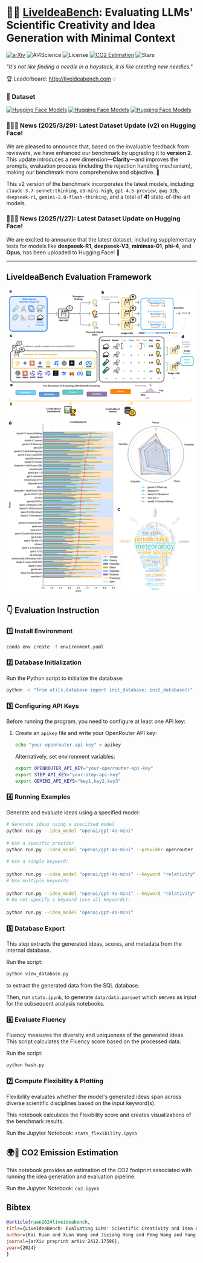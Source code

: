 # 🤖💡 [LiveIdeaBench](http://liveideabench.com): Evaluating LLMs' Scientific Creativity and Idea Generation with Minimal Context



[![arXiv](https://img.shields.io/badge/arXiv-2412.17596-b31b1b.svg)](https://arxiv.org/abs/2412.17596)
![AI4Science](https://img.shields.io/badge/AI4Science-8A2BE2)
![License](https://img.shields.io/badge/License-MIT-2196F3.svg)
[![CO2 Estimation](https://img.shields.io/badge/🌍🌱-CO2%20Estimation-brightgreen)](https://github.com/x66ccff/liveideabench/blob/main/co2.ipynb)
![Stars](https://img.shields.io/github/stars/x66ccff/liveideabench)


_"It's not like finding a needle in a haystack, it is like creating new needles."_


🏆 Leaderboard: http://liveideabench.com 💡

### 🤗 Dataset

[![Hugging Face Models](https://img.shields.io/badge/%F0%9F%A4%97%20Hugging%20Face-Dataset_V1-yellow)](https://huggingface.co/datasets/6cf/liveideabench) [![Hugging Face Models](https://img.shields.io/badge/%F0%9F%A4%97%20Hugging%20Face-Dataset_V1_DLC_250127-yellow)](https://huggingface.co/datasets/6cf/liveideabench-DLC-250127) [![Hugging Face Models](https://img.shields.io/badge/%F0%9F%A4%97%20Hugging%20Face-Dataset_V2-yellow)](https://huggingface.co/datasets/6cf/liveideabench-v2)


### 🧠✨🎉 News (2025/3/29): Latest Dataset Update (v2) on Hugging Face! 

We are pleased to announce that, based on the invaluable feedback from reviewers, we have enhanced our benchmark by upgrading it to **version 2**. This update introduces a new dimension—**Clarity**—and improves the prompts, evaluation process (including the rejection handling mechanism), making our benchmark more comprehensive and objective. 🚀

This v2 version of the benchmark incorporates the latest models, including: `claude-3.7-sonnet:thinking`, `o3-mini-high`, `gpt-4.5-preview`, `qwq-32b`, `deepseek-r1`, `gemini-2.0-flash-thinking`, and a total of **41** state-of-the-art models.

### 🧠✨🎉 News (2025/1/27): Latest Dataset Update on Hugging Face! 

We are excited to announce that the latest dataset, including supplementary tests for models like **deepseek-R1**, **deepseek-V3**, **minimax-01**, **phi-4**, and **Opus**, has been uploaded to Hugging Face! 🚀

---

## LiveIdeaBench Evaluation Framework
![LiveIdeaBench Evaluation Framework](./assets/image.png)
![Leaderboard](./assets/bench.png)

## 👇 Evaluation Instruction

### 1️⃣ Install Environment

```bash
conda env create -f environment.yaml
```

### 2️⃣ Database Initialization

Run the Python script to initialize the database:
```bash
python -c "from utils.database import init_database; init_database()"
```

### 3️⃣ Configuring API Keys

Before running the program, you need to configure at least one API key:

1. Create an `apikey` file and write your OpenRouter API key:
   ```bash
   echo "your-openrouter-api-key" > apikey
   ```

   Alternatively, set environment variables:
   ```bash
   export OPENROUTER_API_KEY="your-openrouter-api-key"
   export STEP_API_KEY="your-step-api-key"
   export GEMINI_API_KEYS="key1,key2,key3"
   ```

### 4️⃣ Running Examples

Generate and evaluate ideas using a specified model:

```bash
# Generate ideas using a specified model
python run.py --idea_model "openai/gpt-4o-mini"

# Use a specific provider
python run.py --idea_model "openai/gpt-4o-mini" --provider openrouter
```

```bash
# Use a single keyword:

python run.py --idea_model "openai/gpt-4o-mini" --keyword "relativity"
# Use multiple keywords:

python run.py --idea_model "openai/gpt-4o-mini" --keyword "relativity" "periodic table"
# Do not specify a keyword (use all keywords):

python run.py --idea_model "openai/gpt-4o-mini"
```

### 5️⃣ Database Export

This step extracts the generated ideas, scores, and metadata from the internal database.

Run the script:

```bash
python view_database.py      
```

to extract the generated data from the SQL database.

Then, run `stats.ipynb`, to generate `data/data.parquet` which serves as input for the subsequent analysis notebooks.

### 6️⃣ Evaluate Fluency

Fluency measures the diversity and uniqueness of the generated ideas. This script calculates the Fluency score based on the processed data.

Run the script:

```bash
python hash.py
```

### 7️⃣ Compute Flexibility & Plotting

Flexibility evaluates whether the model's generated ideas span across diverse scientific disciplines based on the input keyword(s).

This notebook calculates the Flexibility score and creates visualizations of the benchmark results.

Run the Jupyter Notebook:  `stats_flexibility.ipynb`

## 🌍🌱 CO2 Emission Estimation

This notebook provides an estimation of the CO2 footprint associated with running the idea generation and evaluation pipeline.

Run the Jupyter Notebook: `co2.ipynb`


## Bibtex


```bibtex
@article{ruan2024liveideabench,
title={LiveIdeaBench: Evaluating LLMs' Scientific Creativity and Idea Generation with Minimal Context},
author={Kai Ruan and Xuan Wang and Jixiang Hong and Peng Wang and Yang Liu and Hao Sun},
journal={arXiv preprint arXiv:2412.17596},
year={2024}
}
```
